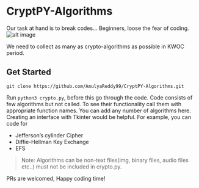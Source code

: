 # CryptPY-Algorithms

Our task at hand is to break codes... Beginners, loose the fear of coding.
![alt image]()

We need to collect as many as crypto-algorithms as possible in KWOC period.

## Get Started
```git clone https://github.com/AmulyaReddy99/CryptPY-Algorithms.git```

Run `python3 crypto.py`, before this go through the code.
Code consists of few algorithms but not called. To see their functionality call them with appropriate function names.
You can add any number of algorithms here. Creating an interface with Tkinter would be helpful.
For example, you can code for 
 - Jefferson’s cylinder Cipher
 - Diffie-Hellman Key Exchange
 - EFS
 
> Note: Algorithms can be non-text files(img, binary files, audio files etc..) must not be included in crypto.py. 

PRs are welcomed, Happy coding time!

